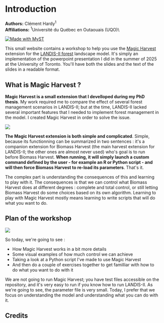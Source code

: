 # Introduction

**Authors:** Clément Hardy<sup>1</sup> \
**Affiliations:** <sup>1</sup>Université du Québec en Outaouais (UQO)\

[![Made with MyST](https://img.shields.io/badge/made%20with-myst-orange)](https://myst.tools)

This small website contains a workshop to help you use the [Magic Harvest](https://github.com/Klemet/LANDIS-II-Magic-Harvest) extension for the [LANDIS-II forest](https://www.landis-ii.org/) landscape model. It's simply an implementation of the powerpoint presentation I did in the summer of 2025 at the University of Toronto. You'll have both the slides and the text of the slides in a readable format.

## What is Magic Harvest ?

**Magic Harvest is a small extension that I develloped during my PhD thesis**. My work required me to compare the effect of several forest management scenarios in LANDIS-II; but at the time, LANDIS-II lacked several important features that I needed to implement forest management in the model. I created Magic Harvest in order to solve the issue.

![](./images/Slide2.jpg)</br>

**The Magic Harvest extension is both simple and complicated**. Simple, because its functionning can be summarized in two sentences : it's a companion extension for Biomass Harvest (the main harvest extension for LANDIS-II; the other ones are almost never used) who's goal is to run before Biomass Harvest. **When running, it will simply launch a custom command defined by the user - for example an R or Python script - and will then force Biomass Harvest to re-load its parameters**. That's it.

The complex part is understanding the consequences of this and learning to play with it. The consequences is that we can control what Biomass Harvest does at different degrees : complete and total control, or still letting Biomass Harvest do some choices based on its own algorithm. Learning to play with Magic Harvest mostly means learning to write scripts that will do what you want to do.


## Plan of the workshop

![](./images/Slide3.jpg)</br>

So today, we're going to see :
- How Magic Harvest works in a bit more details
- Some visual examples of how much control we can achieve
- Taking a look at a Python script I've made to use Magic Harvest
- And then do a couple of exercises together to get familliar with how to do what you want to do with it

We are not going to run Magic Harvest; you have test files accessible on the repository, and it's very easy to run if you know how to run LANDIS-II. As we're going to see, the parameter file is very small. Today, I prefer that we focus on understanding the model and understanding what you can do with it.

## Credits